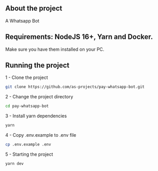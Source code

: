 ## About the project
A Whatsapp Bot

## Requirements: NodeJS 16+, Yarn and Docker.
Make sure you have them installed on your PC.

## Running the project
1 - Clone the project
```zsh
git clone https://github.com/as-projects/pay-whatsapp-bot.git
```

2 - Change the project directory
```zsh
cd pay-whatsapp-bot
```

3 - Install yarn dependencies
```zsh
yarn
```

4 - Copy .env.example to .env file
```zsh
cp .env.example .env
```

5 - Starting the project
```zsh
yarn dev
```
